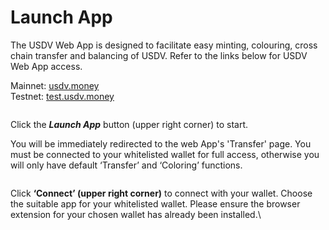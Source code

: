 # Launch App

The USDV Web App is designed to facilitate easy minting, colouring, cross chain transfer and balancing of USDV. Refer to the links below for USDV Web App access.

Mainnet: [usdv.money](https://usdv.money/)\
Testnet: [test.usdv.money](https://test.usdv.money/)

<figure><img src="https://lh7-us.googleusercontent.com/UjO_TW2vRPYepEI7aJJKiXCnfRj6HUbboPfNiOkLBc7k2T_0NzPHSaH1htkn-fhPWWKIHZT_JvZCO1StSi_xv4bulJglCo_NIN0DaY4t-7lUxrRxMH7XsVd4ey1rcAfINZUP7sSMRS9AlIKcV4XRmns" alt=""><figcaption></figcaption></figure>

Click the _**Launch App**_ button (upper right corner) to start.

You will be immediately redirected to the web App's 'Transfer' page. You must be connected to your whitelisted wallet for full access, otherwise you will only have default ‘Transfer’ and ‘Coloring’ functions.

<figure><img src="https://lh7-us.googleusercontent.com/woBgfQiDplw9Ft8OqsKkr9nAiuhRoLHKGAx9EquiV-ndj9MSBRJ8eW57dE5E4KmwklPPw7WFIIm1A1g9b4yrFldJEasrf2P3zziZY1Ao2Z32OYKiuxPAgk5enjcFJpirLQ8oIAWsffnSm8Meu8cdZbk" alt=""><figcaption></figcaption></figure>

Click **‘Connect’ (upper right corner)** to connect with your wallet. Choose the suitable app for your whitelisted wallet. Please ensure the browser extension for your chosen wallet has already been installed.\


<figure><img src="https://lh7-us.googleusercontent.com/l3BLzPPpToCV8N3bKZVH8IBHpqe-9Unm6XOO4lI8uSGSSexCqSfpfvldv03FPgtB7xGEEfgdBUR-DFBnCd9u8FeEcUW0bFzbqbUonDUYAkBaCVz5cGpr2RPVC2s_9qM3kJEtbkYWjsgtCnsL3IC2SOg" alt=""><figcaption></figcaption></figure>

